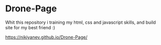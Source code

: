 # Drone-Page
Whit this repository i training my html, css and javascript skills, and build site for my best friend :)

https://nikiyanev.github.io/Drone-Page/
